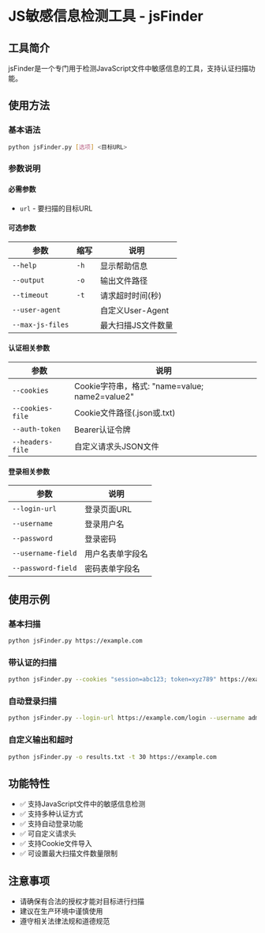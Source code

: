 # JS敏感信息检测工具 - jsFinder

## 工具简介
jsFinder是一个专门用于检测JavaScript文件中敏感信息的工具，支持认证扫描功能。

## 使用方法

### 基本语法
```bash
python jsFinder.py [选项] <目标URL>
```

### 参数说明

#### 必需参数
- `url` - 要扫描的目标URL

#### 可选参数

| 参数 | 缩写 | 说明 |
|------|------|------|
| `--help` | `-h` | 显示帮助信息 |
| `--output` | `-o` | 输出文件路径 |
| `--timeout` | `-t` | 请求超时时间(秒) |
| `--user-agent` |  | 自定义User-Agent |
| `--max-js-files` |  | 最大扫描JS文件数量 |

#### 认证相关参数
| 参数 | 说明 |
|------|------|
| `--cookies` | Cookie字符串，格式: "name=value; name2=value2" |
| `--cookies-file` | Cookie文件路径(.json或.txt) |
| `--auth-token` | Bearer认证令牌 |
| `--headers-file` | 自定义请求头JSON文件 |

#### 登录相关参数
| 参数 | 说明 |
|------|------|
| `--login-url` | 登录页面URL |
| `--username` | 登录用户名 |
| `--password` | 登录密码 |
| `--username-field` | 用户名表单字段名 |
| `--password-field` | 密码表单字段名 |

## 使用示例

### 基本扫描
```bash
python jsFinder.py https://example.com
```

### 带认证的扫描
```bash
python jsFinder.py --cookies "session=abc123; token=xyz789" https://example.com
```

### 自动登录扫描
```bash
python jsFinder.py --login-url https://example.com/login --username admin --password admin123 --username-field username --password-field password https://example.com
```

### 自定义输出和超时
```bash
python jsFinder.py -o results.txt -t 30 https://example.com
```

## 功能特性
- ✅ 支持JavaScript文件中的敏感信息检测
- ✅ 支持多种认证方式
- ✅ 支持自动登录功能
- ✅ 可自定义请求头
- ✅ 支持Cookie文件导入
- ✅ 可设置最大扫描文件数量限制

## 注意事项
- 请确保有合法的授权才能对目标进行扫描
- 建议在生产环境中谨慎使用
- 遵守相关法律法规和道德规范
